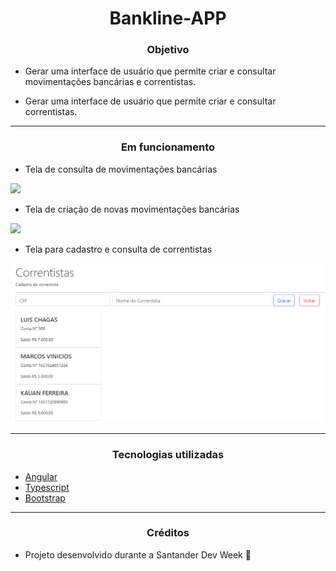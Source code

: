 <h1 align=center>
    Bankline-APP
</h1>

<h3 align=center>
    Objetivo
</h3>

- Gerar uma interface de usuário que permite criar e consultar movimentações bancárias e correntistas.

- Gerar uma interface de usuário que permite criar e consultar correntistas.

---

<h3 align=center>
    Em funcionamento
</h3>

- Tela de consulta de movimentações bancárias
<img src="https://github.com/LuisFernandoChagas/Bankline-app/blob/main/src/fotos/Consulta_de_movimentacoes.png">

- Tela de criação de novas movimentações bancárias
<img src="https://github.com/LuisFernandoChagas/Bankline-app/blob/main/src/fotos/Criar_nova_movimentacao.png">

- Tela para cadastro e consulta de correntistas
<img src="https://github.com/LuisFernandoChagas/Bankline-app/blob/main/src/assets/Cadastro_e_consulta_de_correntistas.png">

---

<h3 align=center>
    Tecnologias utilizadas
</h3>

- [Angular](https://angular.io/)
- [Typescript](https://www.typescriptlang.org/)
- [Bootstrap](https://getbootstrap.com/)

---

<h3 align=center>
    Créditos
</h3>

- Projeto desenvolvido durante a Santander Dev Week 🚀

